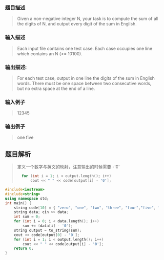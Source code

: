 ### 题目描述

> Given a non-negative integer N, your task is to compute the sum of all the digits of N, and output every digit of the sum in English.

### 输入描述

> Each input file contains one test case. Each case occupies one line which contains an N (<= 10100).

### 输出描述:
> For each test case, output in one line the digits of the sum in English words. There must be one space between two consecutive words, but no extra space at the end of a line.

### 输入例子
> 12345

### 输出例子
> one five

## 题目解析
>定义一个数字与英文的映射，注意输出的时候需要 -'0'
>```C++
>	for (int i = 1; i < output.length(); i++)
>		cout << " " << code[output[i] - '0'];
>```
>


```C++
#include<iostream>
#include<string>
using namespace std;
int main() {
	string code[10] = { "zero", "one", "two", "three", "four","five", "six", "seven", "eight", "nine" };
	string data; cin >> data;
	int sum = 0;
	for (int i = 0; i < data.length(); i++)
		sum += (data[i] - '0');
	string output = to_string(sum);
	cout << code[output[0] - '0'];
	for (int i = 1; i < output.length(); i++)
		cout << " " << code[output[i] - '0'];
	return 0;
}
```